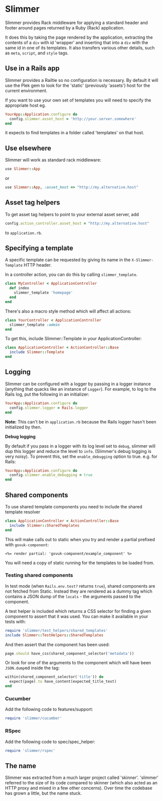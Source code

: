 # Slimmer

Slimmer provides Rack middleware for applying a standard header and footer around pages
returned by a Ruby (Rack) application.

It does this by taking the page rendered by the application, extracting the contents of
a `div` with id 'wrapper' and inserting that into a `div` with the same id in one of its
templates. It also transfers various other details, such as `meta`, `script`, and `style` tags.

## Use in a Rails app

Slimmer provides a Railtie so no configuration is necessary. By default it will use the
Plek gem to look for the 'static' (previously 'assets') host for the current environment.

If you want to use your own set of templates you will need to specify the appropriate host
eg.

```rb
YourApp::Application.configure do
  config.slimmer.asset_host = 'http://your.server.somewhere'
end
```

it expects to find templates in a folder called 'templates' on that host.

## Use elsewhere

Slimmer will work as standard rack middleware:

```rb
use Slimmer::App
```

or

```rb
use Slimmer::App, :asset_host => "http://my.alternative.host"
```

## Asset tag helpers

To get asset tag helpers to point to your external asset server, add

```rb
config.action_controller.asset_host = "http://my.alternative.host"
```
    
to `application.rb`.

## Specifying a template

A specific template can be requested by giving its name in the `X-Slimmer-Template` HTTP header.

In a controller action, you can do this by calling `slimmer_template`.

```rb
class MyController < ApplicationController
  def index
    slimmer_template 'homepage'
  end
end
```

There's also a macro style method which will affect all actions:

```rb
class YourController < ApplicationController
  slimmer_template :admin
end
```

To get this, include Slimmer::Template in your ApplicationController:

```rb
class ApplicationController < ActionController::Base
  include Slimmer::Template
end
```

## Logging

Slimmer can be configured with a logger by passing in a logger instance
(anything that quacks like an instance of `Logger`). For example, to log
to the Rails log, put the following in an initializer:

```rb
YourApp::Application.configure do
  config.slimmer.logger = Rails.logger
end
```

**Note:** This can't be in `application.rb` because the Rails logger hasn't been initialized by then.

**Debug logging**

By default if you pass in a logger with its log level set to `debug`, slimmer will dup this logger and reduce the level to `info`. (Slimmer's debug logging is very noisy).  To prevent this, set the `enable_debugging` option to true.  e.g. for Rails:

```rb
YourApp::Application.configure do
  config.slimmer.enable_debugging = true
end
```

## Shared components

To use shared template components you need to include the shared template resolver

```rb
class ApplicationController < ActionController::Base
  include Slimmer::SharedTemplates
end
```

This will make calls out to static when you try and render a partial prefixed with `govuk-component`:

```erb
<%= render partial: 'govuk-component/example_component' %>
```

You will need a copy of static running for the templates to be loaded from.

### Testing shared components

In test mode (when `Rails.env.test?` returns `true`), shared components are not
fetched from Static. Instead they are rendered as a dummy tag which contains a
JSON dump of the `locals` - the arguments passed to the component.

A test helper is included which returns a CSS selector for finding a given
component to assert that it was used. You can make it available in your tests
with:

```rb
require 'slimmer/test_helpers/shared_templates'
include Slimmer::TestHelpers::SharedTemplates
```

And then assert that the component has been used:

```rb
page.should have_css(shared_component_selector('metadata'))
```

Or look for one of the arguments to the component which will have been
`JSON.dump`ed inside the tag:

```rb
within(shared_component_selector('title')) do
  expect(page).to have_content(expected_title_text)
end
```

### Cucumber

Add the following code to features/support:

```rb
require 'slimmer/cucumber'
```

### RSpec

Add the following code to spec/spec_helper:

```rb
require 'slimmer/rspec'
```

## The name

Slimmer was extracted from a much larger project called 'skinner'. 'slimmer' referred to the size
of its code compared to skinner (which also acted as an HTTP proxy and mixed in a few other
concerns). Over time the codebase has grown a little, but the name stuck.
